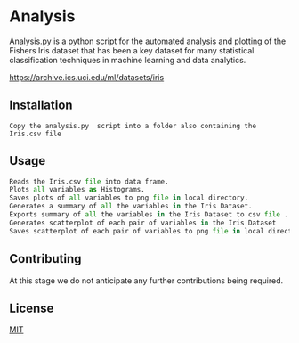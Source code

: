# Analysis

Analysis.py is a python script for the automated analysis and plotting of the Fishers Iris dataset that has been a key dataset for many statistical classification techniques in machine learning and data analytics.

https://archive.ics.uci.edu/ml/datasets/iris 

## Installation
```
Copy the analysis.py  script into a folder also containing the Iris.csv file
```

## Usage

```python
Reads the Iris.csv file into data frame.
Plots all variables as Histograms.
Saves plots of all variables to png file in local directory.
Generates a summary of all the variables in the Iris Dataset.
Exports summary of all the variables in the Iris Dataset to csv file .
Generates scatterplot of each pair of variables in the Iris Dataset
Saves scatterplot of each pair of variables to png file in local directory.


```

## Contributing
At this stage we do not anticipate any further contributions being required.

## License
[MIT](https://choosealicense.com/licenses/mit/)
